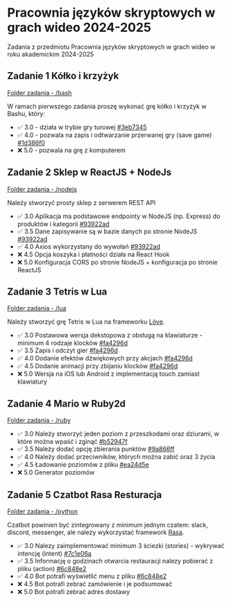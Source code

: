 # Pracownia języków skryptowych w grach wideo 2024-2025

Zadania z przedmiotu Pracownia języków skryptowych w grach wideo w roku akademickim 2024-2025

## **Zadanie 1** Kółko i krzyżyk

[Folder zadania - /bash](bash)

W ramach pierwszego zadania proszę wykonać grę kółko i krzyżyk w
Bashu, który:

- :white_check_mark: 3.0 - działa w trybie gry turowej [#3eb7345](https://github.com/Kimel-PK/Pracownia_jezykow_skryptowych_w_grach_wideo_2024-2025/commit/3eb7345526cfda0916e1a542273d14dc322fad22)
- :white_check_mark: 4.0 - pozwala na zapis i odtwarzanie przerwanej gry (save game) [#1d386f0](https://github.com/Kimel-PK/Pracownia_jezykow_skryptowych_w_grach_wideo_2024-2025/commit/1d386f05c3a61c14fcaac12afa4c82ab52fcb1d4)
- :x: 5.0 - pozwala na grę z komputerem

## **Zadanie 2** Sklep w ReactJS + NodeJs

[Folder zadania - /nodejs](nodejs)

Należy stworzyć prosty sklep z serwerem REST API

- :white_check_mark: 3.0 Aplikacja ma podstawowe endpointy w NodeJS (np. Express) do produktów i kategorii [#93922ad](https://github.com/Kimel-PK/Pracownia_jezykow_skryptowych_w_grach_wideo_2024-2025/commit/93922ad56baea00d2db759dccbdbb9eafe531400)
- :white_check_mark: 3.5 Dane zapisywanie są w bazie danych po stronie NodeJS [#93922ad](https://github.com/Kimel-PK/Pracownia_jezykow_skryptowych_w_grach_wideo_2024-2025/commit/93922ad56baea00d2db759dccbdbb9eafe531400)
- :white_check_mark: 4.0 Axios wykorzystany do wywołań [#93922ad](https://github.com/Kimel-PK/Pracownia_jezykow_skryptowych_w_grach_wideo_2024-2025/commit/93922ad56baea00d2db759dccbdbb9eafe531400)
- :x: 4.5 Opcja koszyka i płatności działa na React Hook
- :x: 5.0 Konfiguracja CORS po stronie NodeJS + konfiguracja po stronie ReactJS

## **Zadanie 3** Tetris w Lua

[Folder zadania - /lua](lua)

Należy stworzyć grę Tetris w Lua na frameworku [Löve](https://love2d.org/).

- :white_check_mark: 3.0 Postawowa wersja dekstopowa z obsługą na klawiaturze - minimum 4 rodzaje klocków [#fa4296d](https://github.com/Kimel-PK/Pracownia_jezykow_skryptowych_w_grach_wideo_2024-2025/commit/fa4296d0d1e585421c7d421344074ed65fbfb48f)
- :white_check_mark: 3.5 Zapis i odczyt gier [#fa4296d](https://github.com/Kimel-PK/Pracownia_jezykow_skryptowych_w_grach_wideo_2024-2025/commit/fa4296d0d1e585421c7d421344074ed65fbfb48f)
- :white_check_mark: 4.0 Dodanie efektów dźwiękowych przy akcjach [#fa4296d](https://github.com/Kimel-PK/Pracownia_jezykow_skryptowych_w_grach_wideo_2024-2025/commit/fa4296d0d1e585421c7d421344074ed65fbfb48f)
- :white_check_mark: 4.5 Dodanie animacji przy zbijaniu klocków [#fa4296d](https://github.com/Kimel-PK/Pracownia_jezykow_skryptowych_w_grach_wideo_2024-2025/commit/fa4296d0d1e585421c7d421344074ed65fbfb48f)
- :x: 5.0 Wersja na iOS lub Android z implementacją touch zamiast klawiatury

## **Zadanie 4** Mario w Ruby2d

[Folder zadania - /ruby](ruby)

- :white_check_mark: 3.0 Należy stworzyć jeden poziom z przeszkodami oraz dziurami, w które można wpaść i zginąć [#b52947f](https://github.com/Kimel-PK/Pracownia_jezykow_skryptowych_w_grach_wideo_2024-2025/commit/b52947f19d6441fd3287aa70bb9e5993f48eafb5)
- :white_check_mark: 3.5 Należy dodać opcję zbierania punktów [#9a866ff](https://github.com/Kimel-PK/Pracownia_jezykow_skryptowych_w_grach_wideo_2024-2025/commit/9a866ffa44b894e94b548318f270ad4900cffe94)
- :white_check_mark: 4.0 Należy dodać przeciwników, których można zabić oraz 3 życia
- :white_check_mark: 4.5 Ładowanie poziomów z pliku [#ea24d5e](https://github.com/Kimel-PK/Pracownia_jezykow_skryptowych_w_grach_wideo_2024-2025/commit/ea24d5ef3729a3d6b39f8d26701f374b52ff9752)
- :x: 5.0 Generator poziomów

## **Zadanie 5** Czatbot Rasa Resturacja

[Folder zadania - /python](python)

Czatbot powinien być zintegrowany z minimum jednym czatem: slack,
discord, messenger, ale nalezy wykorzystać framework [Rasa](https://rasa.com/).

- :white_check_mark: 3.0 Nalezy zaimplementować minimum 3 ściezki (stories) - wykrywać
intencję (intent) [#7c1e06a](https://github.com/Kimel-PK/Pracownia_jezykow_skryptowych_w_grach_wideo_2024-2025/commit/7c1e06a345e27f14e41193f7eea987d36e8c84fb)
- :white_check_mark: 3.5 Informację o godzinach otwarcia restauracji nalezy pobierać z
pliku (action) [#6c848e2](https://github.com/Kimel-PK/Pracownia_jezykow_skryptowych_w_grach_wideo_2024-2025/commit/6c848e2db3642a1e1461555ea2f85ad646872dd4)
- :white_check_mark: 4.0 Bot potrafi wyświetlić menu z pliku [#6c848e2](https://github.com/Kimel-PK/Pracownia_jezykow_skryptowych_w_grach_wideo_2024-2025/commit/6c848e2db3642a1e1461555ea2f85ad646872dd4)
- :x: 4.5 Bot potrafi zebrać zamówienie i je podsumować
- :x: 5.0 Bot potrafi zebrać adres dostawy
